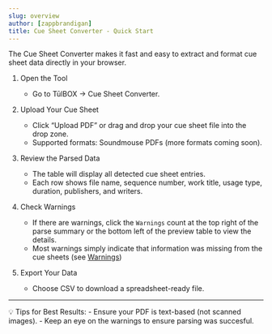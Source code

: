 ```yaml
---
slug: overview
author: [zappbrandigan]
title: Cue Sheet Converter - Quick Start
---
```


The Cue Sheet Converter makes it fast and easy to extract and format cue sheet data directly in your browser.

1. Open the Tool
    - Go to TūlBOX → Cue Sheet Converter.

2. Upload Your Cue Sheet
	- Click “Upload PDF” or drag and drop your cue sheet file into the drop zone.
	- Supported formats: Soundmouse PDFs (more formats coming soon).

3. Review the Parsed Data
	- The table will display all detected cue sheet entries.
	- Each row shows file name, sequence number, work title, usage type, duration, publishers, and writers.

4. Check Warnings
	- If there are warnings, click the `Warnings` count at the top right of the parse summary or the bottom left of the preview table to view the details.
    - Most warnings simply indicate that information was missing from the cue sheets (see [Warnings](./warnings))

5. Export Your Data
    - Choose CSV to download a spreadsheet-ready file.

---

💡 Tips for Best Results:
	- Ensure your PDF is text-based (not scanned images).
    - Keep an eye on the warnings to ensure parsing was succesful.
